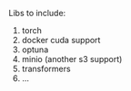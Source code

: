Libs to include:

1) torch
2) docker cuda support
3) optuna
4) minio (another s3 support)
5) transformers
6) ...